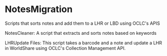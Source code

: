 # NotesMigration
Scripts that sorts notes and add them to a LHR or LBD using OCLC's APIS

NotesCleaner: A script that extracts and sorts notes based on keywords

LHRUpdate Files:
This script takes a barcode and a note and update a LHR in WorldShare using OCLC's Collection Management API.
